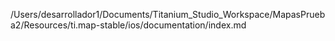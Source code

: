 /Users/desarrollador1/Documents/Titanium_Studio_Workspace/MapasPrueba2/Resources/ti.map-stable/ios/documentation/index.md